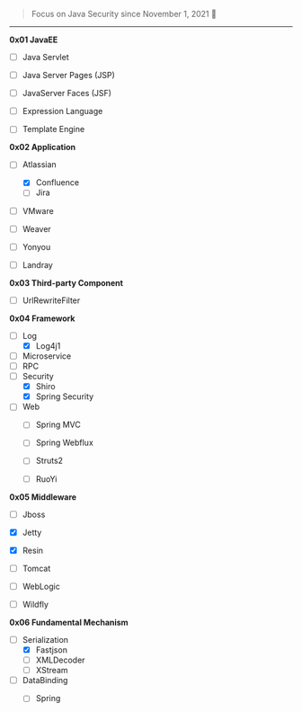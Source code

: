 > Focus on Java Security since November 1, 2021 👣

---

**0x01 JavaEE**
- [ ] Java Servlet
- [ ] Java Server Pages (JSP)
- [ ] JavaServer Faces (JSF)
- [ ] Expression Language 
- [ ] Template Engine 



**0x02 Application**
- [ ] Atlassian
  - [x] Confluence
  - [ ] Jira
- [ ] VMware
- [ ] Weaver 
- [ ] Yonyou 
- [ ] Landray 




**0x03 Third-party Component**
- [ ] UrlRewriteFilter



**0x04 Framework**
- [ ] Log 
  - [x] Log4j1
- [ ] Microservice
- [ ] RPC
- [ ] Security     
  - [x] Shiro
  - [x] Spring Security
- [ ] Web
  - [ ] Spring MVC
  - [ ] Spring Webflux
  - [ ] Struts2
  - [ ] RuoYi



**0x05 Middleware** 

- [ ] Jboss
- [x] Jetty
- [x] Resin
- [ ] Tomcat
- [ ] WebLogic
- [ ] Wildfly


**0x06 Fundamental Mechanism** 
- [ ] Serialization
  - [x] Fastjson
  - [ ] XMLDecoder
  - [ ] XStream

- [ ] DataBinding
  - [ ] Spring







